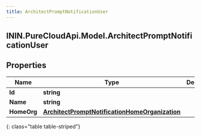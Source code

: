 ```yaml
---
title: ArchitectPromptNotificationUser
---
```

## ININ.PureCloudApi.Model.ArchitectPromptNotificationUser

## Properties

|Name | Type | Description | Notes|
|------------ | ------------- | ------------- | -------------|
| **Id** | **string** |  | [optional] |
| **Name** | **string** |  | [optional] |
| **HomeOrg** | [**ArchitectPromptNotificationHomeOrganization**](ArchitectPromptNotificationHomeOrganization.html) |  | [optional] |
{: class="table table-striped"}


